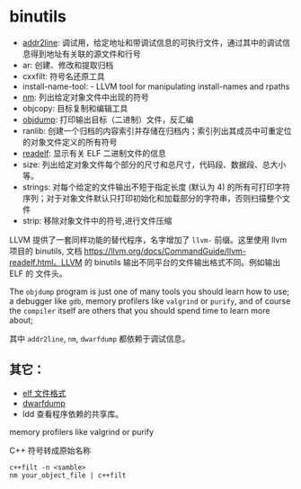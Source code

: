 # binutils

- [addr2line](addr2line.md): 调试用，给定地址和带调试信息的可执行文件，通过其中的调试信息得到地址有关联的源文件和行号
- ar: 创建、修改和提取归档
- cxxfilt: 符号名还原工具
- install-name-tool:  - LLVM tool for manipulating install-names and rpaths
- [nm](nm.md): 列出给定对象文件中出现的符号
- objcopy: 目标复制和编辑工具
- [objdump](objdump.md): 打印输出目标（二进制）文件，反汇编
- ranlib: 创建一个归档的内容索引并存储在归档内；索引列出其成员中可重定位的对象文件定义的所有符号
- [readelf](readelf.md): 显示有关 ELF 二进制文件的信息
- size: 列出给定对象文件每个部分的尺寸和总尺寸，代码段、数据段、总大小等。
- strings: 对每个给定的文件输出不短于指定长度 (默认为 4) 的所有可打印字符序列；对于对象文件默认只打印初始化和加载部分的字符串，否则扫描整个文件
- strip: 移除对象文件中的符号,进行文件压缩

LLVM 提供了一套同样功能的替代程序，名字增加了 `llvm-` 前缀。这里使用 llvm 项目的 binutils, 文档 https://llvm.org/docs/CommandGuide/llvm-readelf.html。LLVM 的 binutils 输出不同平台的文件输出格式不同。例如输出 ELF 的 文件头。

The `objdump` program is just one of many tools you should learn how to use; a debugger like `gdb`, memory profilers like `valgrind` or `purify`, and of course the `compiler` itself are others that you should spend time to learn more about;

其中 `addr2line`, `nm`, `dwarfdump` 都依赖于调试信息。

## 其它：

- [elf 文件格式](elf.md)
- [dwarfdump](dwarfdump.md)
- ldd 查看程序依赖的共享库。

memory profilers like valgrind or purify


C++ 符号转成原始名称

```
c++filt -n <samble>
nm your_object_file | c++filt
```
